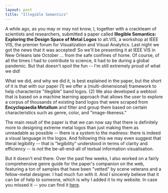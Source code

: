 ```yaml
---
layout: post
title: "Illegible Semantics"
---
```


A while ago, as you may or may not know, I, together with a crackteam of scientists and researchers, submitted a paper called **Illegible Semantics: Exploring the Design Space of Metal Logos** to alt.VIS, a workshop at IEEE VIS, the premier forum for Visualization and Visual Analytics. Last night we got the news that it was accepted! So we'll be presenting it at IEEE VIS in New Orleans late October ... from the safe confines of home. Of course, of all the times I had to contribute to science, it had to be during a global pandemic. But that doesn't spoil the fun -- I'm still extremely proud of what we did!  


What we did, and why we did it, is best explained in the paper, but the short of it is that with our paper (1) we offer a (multi-dimensional) framework to help characterize "illegible" band logos. (2) We also developed a webtool that is based on a machine learning approach that allows the user to explore a corpus of thousands of existing band logos that were scraped from **Encyclopaedia Metallum** and filter and group them based on certain characteristics such as genre, color, and "image-likeness." 

The main result of the paper is that we can now say that there is definitely more to designing extreme metal logos than just making them as unreadable as possible -- there is a system to the madness: there is indeed a visual language in the logos. And following this we may even suggest that literal legibility -- that is "legibility" understood in terms of clarity and efficiency -- is *not* the be-all-end-all of textual information visualisation.

But it doesn't end there. Over the past few weeks, I also worked on a fairly comprehensive genre guide for the paper's companion on the web, featuring a ton of samples that have been "vetted" by scene veterans and a fellow-metal designer. I had much fun with it. And I sincerely believe that it can be of help to someone, which is why I added it to my website. In case you missed it -- you can find it [here](../projects/proj-8).






